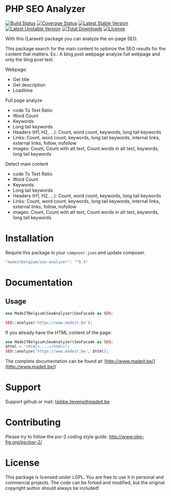 # PHP SEO Analyzer
[![Build Status](https://travis-ci.org/madeITBelgium/SEO-Analyzer.svg?branch=master)](https://travis-ci.org/madeITBelgium/SEO-Analyzer)
[![Coverage Status](https://coveralls.io/repos/github/madeITBelgium/SEO-Analyzer/badge.svg?branch=master)](https://coveralls.io/github/madeITBelgium/SEO-Analyzer?branch=master)
[![Latest Stable Version](https://poser.pugx.org/madeITBelgium/SEO-Analyzer/v/stable.svg)](https://packagist.org/packages/madeITBelgium/SEO-Analyzer)
[![Latest Unstable Version](https://poser.pugx.org/madeITBelgium/SEO-Analyzer/v/unstable.svg)](https://packagist.org/packages/madeITBelgium/SEO-Analyzer)
[![Total Downloads](https://poser.pugx.org/madeITBelgium/SEO-Analyzer/d/total.svg)](https://packagist.org/packages/madeITBelgium/SEO-Analyzer)
[![License](https://poser.pugx.org/madeITBelgium/SEO-Analyzer/license.svg)](https://packagist.org/packages/madeITBelgium/SEO-Analyzer)

With this (Laravel) package you can analyze the on-page SEO.

This package search for the main content to optimze the SEO results for the content that matters. Ex.: A blog post webpage analyze full webpage and only the blog post text.

Webpage:
- Get title
- Get description
- Loadtime

Full page analyze
- code To Text Ratio
- Word Count
- Keywords
- Long tail keywords
- Headers (H1, H2, ...): Count, word count, keywords, long tail keywords
- Links: Count, word count, keywords, long tail keywords, internal links, external links, follow, nofollow
- images: Count, Count with alt text, Count words in alt text, keywords, long tail keywords
 
Detect main content
- code To Text Ratio
- Word Count
- Keywords
- Long tail keywords
- Headers (H1, H2, ...): Count, word count, keywords, long tail keywords
- Links: Count, word count, keywords, long tail keywords, internal links, external links, follow, nofollow
- images: Count, Count with alt text, Count words in alt text, keywords, long tail keywords
 

# Installation

Require this package in your `composer.json` and update composer.

```php
"madeitbelgium/seo-analyzer": "^0.4"
```

# Documentation
## Usage
```php
use MadeITBelgium\SeoAnalyzer\SeoFacade as SEO;

SEO::analyze('https://www.madeit.be');
```

If you already have the HTML content of the page:
```php
use MadeITBelgium\SeoAnalyzer\SeoFacade as SEO;
$html = "<html>....</html>";
SEO::analyze('https://www.madeit.be', $html);
```


The complete documentation can be found at: [http://www.madeit.be/](http://www.madeit.be/)


# Support
Support github or mail: tjebbe.lievens@madeit.be

# Contributing
Please try to follow the psr-2 coding style guide. http://www.php-fig.org/psr/psr-2/

# License
This package is licensed under LGPL. You are free to use it in personal and commercial projects. The code can be forked and modified, but the original copyright author should always be included!
